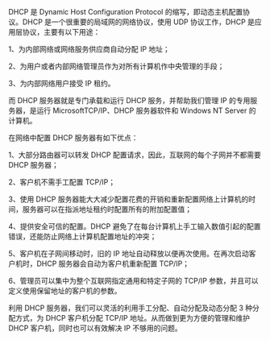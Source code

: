 DHCP 是 Dynamic Host Configuration Protocol 的缩写，即动态主机配置协议。DHCP 是一个很重要的局域网的网络协议，使用 UDP 协议工作，DHCP 是应用层协议，主要有以下用途：

1、为内部网络或网络服务供应商自动分配 IP 地址；

2、为用户或者内部网络管理员作为对所有计算机作中央管理的手段；

3、为内部网络用户接受 IP 租约。

而 DHCP 服务器就是专门承载和运行 DHCP 服务，并帮助我们管理 IP 的专用服务器，是运行 MicrosoftTCP/IP、DHCP 服务器软件和 Windows NT Server 的计算机。

在网络中配置 DHCP 服务器有如下优点：

1、大部分路由器可以转发 DHCP 配置请求，因此，互联网的每个子网并不都需要 DHCP 服务器；

2、客户机不需手工配置 TCP/IP；

3、使用 DHCP 服务器能大大减少配置花费的开销和重新配置网络上计算机的时间，服务器可以在指派地址租约时配置所有的附加配置值；

4、提供安全可信的配置。DHCP 避免了在每台计算机上手工输入数值引起的配置错误，还能防止网络上计算机配置地址的冲突；

5、客户机在子网间移动时，旧的 IP 地址自动释放以便再次使用。在再次启动客户机时，DHCP 服务器会自动为客户机重新配置 TCP/IP；

6、管理员可以集中为整个互联网指定通用和特定子网的 TCP/IP 参数，并且可以定义使用保留地址的客户机的参数。

利用 DHCP 服务器，我们可以灵活的利用手工分配、自动分配及动态分配 3 种分配方式，为 DHCP 客户机分配 TCP/IP 地址。从而做到更为方便的管理和维护 DHCP 客户机，同时也可以有效解决 IP 不够用的问题。

